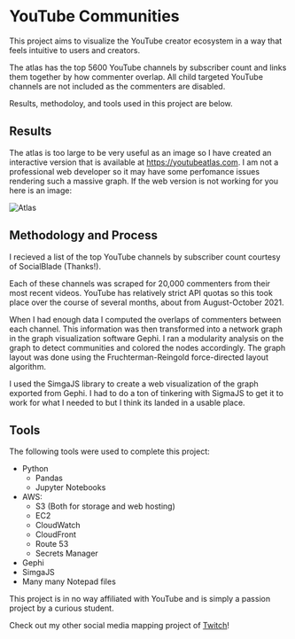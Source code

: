 # YouTube Communities
This project aims to visualize the YouTube creator ecosystem in a way that feels intuitive to users and creators.
 
The atlas has the top 5600 YouTube channels by subscriber count and links them together by how commenter overlap. All child targeted YouTube channels are not included as the commenters are disabled. 
 
 Results, methodoloy, and tools used in this project are below. 
 
 ## Results
The atlas is too large to be very useful as an image so I have created an interactive version that is available at https://youtubeatlas.com. I am not a professional web developer so it may have some perfomance issues rendering such a massive graph. If the web version is not working for you here is an image:

 ![Atlas](https://imgur.com/4LsCNkj.png)
 
 ## Methodology and Process
 I recieved a list of the top YouTube channels by subscriber count courtesy of SocialBlade (Thanks!). 
 
Each of these channels was scraped for 20,000 commenters from their most recent videos. YouTube has relatively strict API quotas so this took place over the course of several months, about from August-October 2021. 
 
When I had enough data I computed the overlaps of commenters between each channel. This information was then transformed into a network graph in the graph visualization software  Gephi. I ran a modularity analysis on the graph to detect communities and colored the nodes accordingly. The graph layout was done using the Fruchterman-Reingold force-directed layout algorithm. 

I used the SimgaJS library to create a web visualization of the graph exported from Gephi. I had to do a ton of tinkering with SigmaJS to get it to work for what I needed to but I think its landed in a usable place. 
 
 ## Tools
 The following tools were used to complete this project:
 * Python
   - Pandas
   - Jupyter Notebooks
 * AWS:
   - S3 (Both for storage and web hosting)
   - EC2
   - CloudWatch
   - CloudFront
   - Route 53
   - Secrets Manager
 * Gephi
 * SimgaJS
 * Many many Notepad files
 
This project is in no way affiliated with YouTube and is simply a passion project by a curious student. 

Check out my other social media mapping project of [Twitch](https://github.com/KiranGershenfeld/VisualizingTwitchCommunities)!
